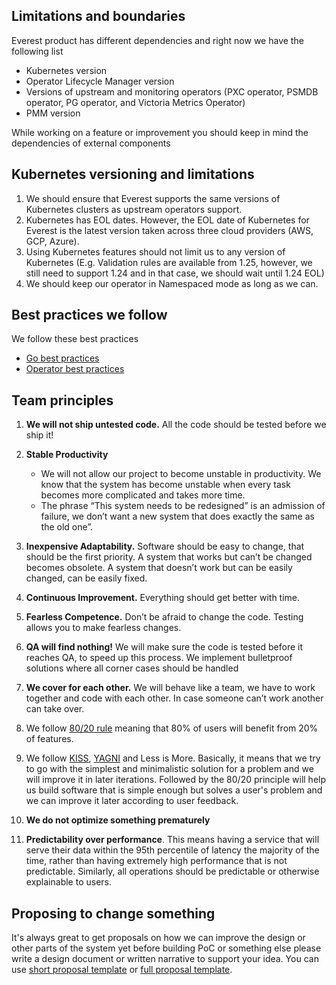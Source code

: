 ## Limitations and boundaries
Everest product has different dependencies and right now we have the following list

- Kubernetes version
- Operator Lifecycle Manager version
- Versions of upstream and monitoring operators (PXC operator, PSMDB operator, PG operator, and Victoria Metrics Operator)
- PMM version

While working on a feature or improvement you should keep in mind the dependencies of external components

## Kubernetes versioning and limitations

1. We should ensure that Everest supports the same versions of Kubernetes clusters as upstream operators support.
2. Kubernetes has EOL dates. However, the EOL date of Kubernetes for Everest is the latest version taken across three cloud providers (AWS, GCP, Azure).
3. Using Kubernetes features should not limit us to any version of Kubernetes (E.g. Validation rules are available from 1.25, however, we still need to support 1.24 and in that case, we should wait until 1.24 EOL)
4. We should keep our operator in Namespaced mode as long as we can. 


## Best practices we follow

We follow these best practices

- [Go best practices](./go_best_practices.md)
- [Operator best practices](./operator_best_practice.md)

## Team principles
1. **We will not ship untested code.** All the code should be tested before we ship it!

2. **Stable Productivity**
    * We will not allow our project to become unstable in productivity. We know that the system has become unstable when every task becomes more complicated and takes more time.
    * The phrase “This system needs to be redesigned” is an admission of failure, we don’t want a new system that does exactly the same as the old one”.
3. **Inexpensive Adaptability.** Software should be easy to change, that should be the first priority. A system that works but can’t be changed becomes obsolete. A system that doesn’t work but can be easily changed, can be easily fixed.
4. **Continuous Improvement.** Everything should get better with time.
5. **Fearless Competence.** Don’t be afraid to change the code. Testing allows you to make fearless changes.
6. **QA will find nothing!** We will make sure the code is tested before it reaches QA, to speed up this process. We implement bulletproof solutions where all corner cases should be handled
7. **We cover for each other.** We will behave like a team, we have to work together and code with each other. In case someone can’t work another can take over.
8. We follow [80/20 rule](https://en.wikipedia.org/wiki/Pareto_principle) meaning that 80% of users will benefit from 20% of features.
9. We follow [KISS](https://en.wikipedia.org/wiki/KISS_principle), [YAGNI](https://en.wikipedia.org/wiki/You_aren%27t_gonna_need_it) and Less is More. Basically, it means that we try to go with the simplest and minimalistic solution for a problem and we will improve it in later iterations. Followed by the 80/20 principle will help us build software that is simple enough but solves a user's problem and we can improve it later according to user feedback. 
10. **We do not optimize something prematurely**
11. **Predictability over performance**. This means having a service that will serve their data within the 95th percentile of latency the majority of the time, rather than having extremely high performance that is not predictable. Similarly, all operations should be predictable or otherwise explainable to users.

## Proposing to change something 

It's always great to get proposals on how we can improve the design or other parts of the system yet before building PoC or something else please write a design document or written narrative to support your idea. You can use [short proposal template](./short_proposal_template.md) or [full proposal template](./full_proposal_template.md).
